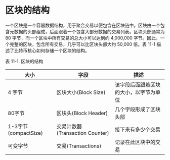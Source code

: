# 区块的结构

一个区块是一个容器数据结构，用于聚合交易以便包含在区块链中。区块由一个包含元数据的头部组成，后面跟着一个包含大部分数据的交易列表。区块头部通常为 80 字节，而一个区块中所有交易的总大小可以达到约 4,000,000 字节。因此，一个完整的区块，包含所有交易，几乎可以比区块头部大约 50,000 倍。表 11-1 描述了比特币核心如何存储一个区块的结构。&#x20;

表 11-1. 区块的结构

| 大小                 | 字段                         | 描述                  |
| ------------------ | -------------------------- | ------------------- |
| 4 字节               | 区块大小(Block Size)           | 该字段后面跟着区块的大小，以字节为单位 |
| 80字节               | 区块头(Block Header)          | 几个字段形成了区块头部         |
| 1-3字节(compactSize) | 交易计数器(Transaction Counter) | 接下来有多少个交易           |
| 可变字节               | 交易(Transactions)           | 记录在此区块中的交易          |
